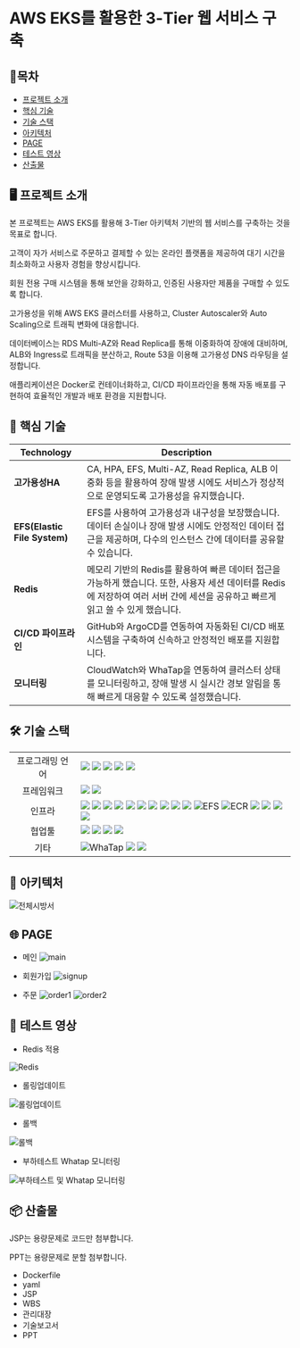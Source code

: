 # AWS EKS를 활용한 3-Tier 웹 서비스 구축

## 📑목차
- [프로젝트 소개](#-프로젝트-소개) 
- [핵심 기술](#-핵심-기술)  
- [기술 스택](#-기술-스택)  
- [아키텍처](#-아키텍처)  
- [PAGE](#-page)  
- [테스트 영상](#-테스트-영상)  
- [산출물](#-산출물)

## 🖥️ 프로젝트 소개

본 프로젝트는 AWS EKS를 활용해 3-Tier 아키텍처 기반의 웹 서비스를 구축하는 것을 목표로 합니다. 

고객이 자가 서비스로 주문하고 결제할 수 있는 온라인 플랫폼을 제공하여 대기 시간을 최소화하고 사용자 경험을 향상시킵니다. 

회원 전용 구매 시스템을 통해 보안을 강화하고, 인증된 사용자만 제품을 구매할 수 있도록 합니다.

고가용성을 위해 AWS EKS 클러스터를 사용하고, Cluster Autoscaler와 Auto Scaling으로 트래픽 변화에 대응합니다. 

데이터베이스는 RDS Multi-AZ와 Read Replica를 통해 이중화하여 장애에 대비하며, ALB와 Ingress로 트래픽을 분산하고, Route 53을 이용해 고가용성 DNS 라우팅을 설정합니다.

애플리케이션은 Docker로 컨테이너화하고, CI/CD 파이프라인을 통해 자동 배포를 구현하여 효율적인 개발과 배포 환경을 지원합니다.


## 🚀 핵심 기술
| Technology            | Description          |
|-----------------------|---------------------------------------------------------------------------------------------------|
| **고가용성HA**         | CA, HPA, EFS, Multi-AZ, Read Replica, ALB 이중화 등을 활용하여 장애 발생 시에도 서비스가 정상적으로 운영되도록 고가용성을 유지했습니다. |
| **EFS(Elastic File System)**      | EFS를 사용하여 고가용성과 내구성을 보장했습니다. 데이터 손실이나 장애 발생 시에도 안정적인 데이터 접근을 제공하며, 다수의 인스턴스 간에 데이터를 공유할 수 있습니다. |
| **Redis**    | 메모리 기반의 Redis를 활용하여 빠른 데이터 접근을 가능하게 했습니다. 또한, 사용자 세션 데이터를 Redis에 저장하여 여러 서버 간에 세션을 공유하고 빠르게 읽고 쓸 수 있게 했습니다. |
| **CI/CD 파이프라인** | GitHub와 ArgoCD를 연동하여 자동화된 CI/CD 배포 시스템을 구축하여 신속하고 안정적인 배포를 지원합니다. |
| **모니터링** | CloudWatch와 WhaTap을 연동하여 클러스터 상태를 모니터링하고, 장애 발생 시 실시간 경보 알림을 통해 빠르게 대응할 수 있도록 설정했습니다. |



## 🛠 기술 스택

<table>
<tr>
 <td align="center">프로그래밍 언어</td>
 <td>
  <img src="https://img.shields.io/badge/JavaScript-F7DF1E?style=for-the-badge&logo=JavaScript&logoColor=ffffff"/> <!--Java Script-->  
  <img src="https://img.shields.io/badge/Java-orange?style=for-the-badge&logo=Java&logoColor=white"/> <!--Java-->  
  <img src="https://img.shields.io/badge/html5-E34F26?style=for-the-badge&logo=html5&logoColor=white"/> <!--Html-->   
  <img src="https://img.shields.io/badge/css-1572B6?style=for-the-badge&logo=css3&logoColor=white"/> <!--Css-->  
  <img src="https://img.shields.io/badge/SQL-4479A1?style=for-the-badge&logo=MySQL&logoColor=white"/> <!--Sql-->  
 </td>
</tr>

<tr>
 <td align="center">프레임워크</td>
 <td>
  <img src="https://img.shields.io/badge/JSP-FF5F00?style=for-the-badge&logo=Java&logoColor=white"/> <!--Jsp-->  
  <img src="https://img.shields.io/badge/Spring-6DB33F?style=for-the-badge&logo=Spring&logoColor=ffffff"/> <!--Spring-->  
 </td>
</tr>

<tr>
 <td align="center">인프라</td>
 <td>
  <img src="https://img.shields.io/badge/AWS-%23FF9900.svg?style=for-the-badge&logo=amazon-aws&logoColor=white"/> <!--AWS-->  
  <img src="https://img.shields.io/badge/Kubernetes-326CE5?style=for-the-badge&logo=Kubernetes&logoColor=white"/> <!--Kubernetes-->  
  <img src="https://img.shields.io/badge/amazoneks-000000?style=for-the-badge&logo=amazoneks53&logoColor=#FF9900"/> <!--EKS-->
  <img src="https://img.shields.io/badge/Ubuntu-E95420?style=for-the-badge&logo=Ubuntu&logoColor=white"/> <!--Ubuntu-->   
  <img src="https://img.shields.io/badge/docker-2496ED?style=for-the-badge&logo=docker&logoColor=ffffff"/> <!--Docker-->
  <img src="https://img.shields.io/badge/nginx-009639?style=for-the-badge&logo=nginx&logoColor=white"/> <!--Nginx-->
  <img src="https://img.shields.io/badge/tomcat-F8DC75?style=for-the-badge&logo=apachetomcat&logoColor=black"/> <!--Tomcat--> 
  <img src="https://img.shields.io/badge/amazonrds-000000?style=for-the-badge&logo=amazonrds&logoColor=#527FFF"/> <!--RDS-->  
  <img src="https://img.shields.io/badge/Redis-DC382D?style=for-the-badge&logo=Redis&logoColor=white"/> <!--Redis-->  
  <img src="https://img.shields.io/badge/Amazon%20EC2-FF9900?style=for-the-badge&logo=Amazon%20EC2&logoColor=white"/> <!--EC2-->
  <img src="https://img.shields.io/badge/EFS-FF9900?style=for-the-badge&logo=amazon-aws&logoColor=white" alt="EFS"/> <!--EFS-->
  <img src="https://img.shields.io/badge/Amazon_ECR-FF4F00?style=for-the-badge&logo=amazon-aws&logoColor=white" alt="ECR"/> <!--ECR-->
  <img src="https://img.shields.io/badge/linux-FCC624?style=for-the-badge&logo=linux&logoColor=black"/> <!--Linux--> 
  <img src="https://img.shields.io/badge/MariaDB-003545?style=for-the-badge&logo=mariadb&logoColor=white"/> <!--MariaDB-->
  <img src="https://img.shields.io/badge/amazonroute53-000000?style=for-the-badge&logo=amazonroute53&logoColor=#8C4FFF"/> <!--Route53-->
  <img src="https://img.shields.io/badge/AWS%20ALB-FF9900?style=for-the-badge&logo=amazon-aws&logoColor=white"/> <!--ALB-->
 </td>
</tr>

<tr>
 <td align="center">협업툴</td>
 <td>
  <img src="https://img.shields.io/badge/Git-F05032?style=for-the-badge&logo=Git&logoColor=white"/> <!--Git-->  
  <img src="https://img.shields.io/badge/GitHub-181717?style=for-the-badge&logo=GitHub&logoColor=white"/> <!--GitHub-->
  <img src="https://img.shields.io/badge/GitHub Actions-2088FF?style=for-the-badge&logo=GitHub Actions&logoColor=white"/> <!--GitHub Action-->
  <img src="https://img.shields.io/badge/ArgoCD-3C7C7B?style=for-the-badge&logo=argo&logoColor=white"/> <!--ArgoCD-->
 </td>
</tr>

<tr>
 <td align="center">기타</td>
 <td>
  <img src="https://img.shields.io/badge/WhaTap-25D366?style=for-the-badge&logo=whatsapp&logoColor=white" alt="WhaTap"/> <!--WhaTap--> 
  <img src="https://img.shields.io/badge/Notion-000000?style=for-the-badge&logo=Notion&logoColor=white"/> <!--Notion-->  
  <img src="https://img.shields.io/badge/JSON-000000?style=for-the-badge&logo=json&logoColor=white"/> <!--Json-->  
 </td>
</tr>
</table>



## 🧱 아키텍처
![전체시방서](https://github.com/user-attachments/assets/b6f4a4f6-f797-48b7-b419-83845250e439)



## 🌐 PAGE
* 메인
![main](https://github.com/user-attachments/assets/41530446-b8ca-4fb6-b6bc-3038d6512a2f)

* 회원가입
![signup](https://github.com/user-attachments/assets/ce054152-13a2-4f7e-891c-fde07e78db7d)

* 주문
![order1](https://github.com/user-attachments/assets/4f106635-388f-484b-9d16-2bd7ba2ac31b)
![order2](https://github.com/user-attachments/assets/8d061288-8323-47f8-b7dd-e3991c8deefe)



## 🧪 테스트 영상
* Redis 적용

![Redis](https://github.com/user-attachments/assets/0c208672-ed6f-42fb-8035-d61ee19ca68d)

* 롤링업데이트

![롤링업데이트](https://github.com/user-attachments/assets/79ac07c7-544e-4632-ae8d-3adabe196f45)

* 롤백

![롤백](https://github.com/user-attachments/assets/f037395e-12d5-4cc5-b52c-d92be477d578)

* 부하테스트 Whatap 모니터링

![부하테스트 및 Whatap 모니터링](https://github.com/user-attachments/assets/ac0c83a1-62e9-4c79-960f-788232de985f)


## 📦 산출물
JSP는 용량문제로 코드만 첨부합니다.

PPT는 용량문제로 분할 첨부합니다.

* Dockerfile
* yaml
* JSP
* WBS
* 관리대장
* 기술보고서
* PPT
